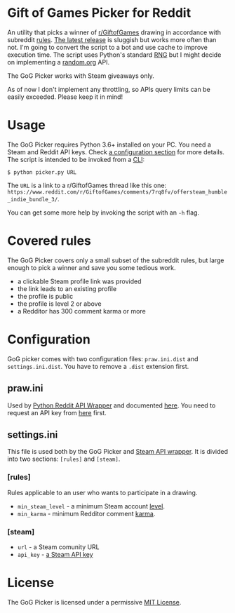 # Gift of Games Picker for Reddit

An utility that picks a winner of [r/GiftofGames](https://www.reddit.com/r/GiftofGames) drawing in accordance with subreddit [rules](https://www.reddit.com/r/GiftofGames/wiki/rules). [The latest release](https://github.com/izdwuut/gog-picker/releases/tag/v0.1.0-beta) is sluggish but works more often than not. I'm going to convert the script to a bot and use cache to improve execution time. The script uses Python's standard [RNG](https://docs.python.org/3/library/random.html) but I might decide on implementing a [random.org](https://www.random.org/) API.

The GoG Picker works with Steam giveaways only.

As of now I don't implement any throttling, so APIs query limits can be easily exceeded. Please keep it in mind! 

# Usage

The GoG Picker requires Python 3.6+ installed on your PC. You need a Steam and Reddit API keys. Check [a configuration section](#configuration) for more details. The script is intended to be invoked from a [CLI](https://en.wikipedia.org/wiki/Command-line_interface):

```
$ python picker.py URL
```

The `URL` is a link to a r/GiftofGames thread like this one: `https://www.reddit.com/r/GiftofGames/comments/7rq8fv/offersteam_humble_indie_bundle_3/`.

You can get some more help by invoking the script with an `-h` flag.

# Covered rules

The GoG Picker covers only a small subset of the subreddit rules, but large enough to pick a winner and save you some tedious work.

* a clickable Steam profile link was provided
* the link leads to an existing profile
* the profile is public
* the profile is level 2 or above
* a Redditor has 300 comment karma or more

# Configuration

GoG picker comes with two configuration files: `praw.ini.dist` and `settings.ini.dist`. You have to remove a `.dist` extension first.

## praw.ini

Used by [Python Reddit API Wrapper](https://github.com/praw-dev/praw) and documented [here](http://praw.readthedocs.io/en/latest/getting_started/configuration/prawini.html). You need to request an API key from [here](https://www.reddit.com/prefs/apps/) first.

## settings.ini

This file is used both by the GoG Picker and [Steam API wrapper](https://pypi.python.org/pypi/steam). It is divided into two sections: `[rules]` and `[steam]`.

### [rules]

Rules applicable to an user who wants to participate in a drawing.

* `min_steam_level` - a minimum Steam account [level](https://support.steampowered.com/kb_article.php?ref=4395-TUZC-9912).
* `min_karma` - minimum Redditor comment [karma](https://www.reddit.com/wiki/faq#wiki_what_is_that_number_next_to_usernames.3F_and_what_is_karma.3F).

### [steam]

* `url` - a Steam comunity URL
* `api_key` - [a Steam API key](https://steamcommunity.com/dev/apikey)

# License
The GoG Picker is licensed under a permissive [MIT License](LICENSE).
